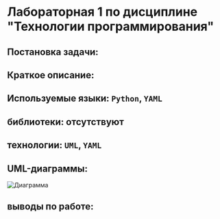 # Лабораторная 1 по дисциплине "Технологии программирования"
## Постановка задачи:

## Краткое описание:

## Используемые языки: `Python`, `YAML`
## библиотеки: отсутствуют
## технологии: `UML`, `YAML`
## UML-диаграммы:
![Диаграмма](https://github.com/ILya1499/PTLab1/Docs/UMLDiagrams.png)
## выводы по работе: